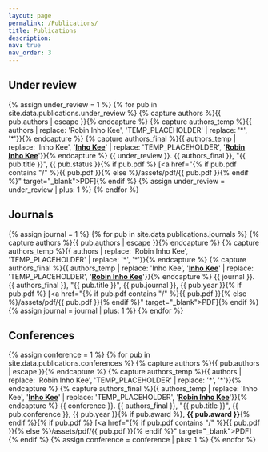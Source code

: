 ```yaml
---
layout: page
permalink: /Publications/
title: Publications
description: 
nav: true
nav_order: 3
---
```


## Under review
{% assign under_review = 1 %}
{% for pub in site.data.publications.under_review %}
{% capture authors %}{{ pub.authors | escape }}{% endcapture %}
{% capture authors_temp %}{{ authors | replace: 'Robin Inho Kee', 'TEMP_PLACEHOLDER' | replace: '*', '&#42;'}}{% endcapture %}
{% capture authors_final %}{{ authors_temp | replace: 'Inho Kee', '**<u>Inho Kee</u>**' | replace: 'TEMP_PLACEHOLDER', '**<u>Robin Inho Kee</u>**'}}{% endcapture %}
{{ under_review }}. {{ authors_final }}, "{{ pub.title }}", {{ pub.status }}{% if pub.pdf %} [<a href="{% if pub.pdf contains "/" %}{{ pub.pdf }}{% else %}/assets/pdf/{{ pub.pdf }}{% endif %}" target="_blank">PDF</a>]{% endif %}
{% assign under_review = under_review | plus: 1 %}
{% endfor %}

## Journals
{% assign journal = 1 %}
{% for pub in site.data.publications.journals %}
{% capture authors %}{{ pub.authors | escape }}{% endcapture %}
{% capture authors_temp %}{{ authors | replace: 'Robin Inho Kee', 'TEMP_PLACEHOLDER' | replace: '*', '&#42;'}}{% endcapture %}
{% capture authors_final %}{{ authors_temp | replace: 'Inho Kee', '**<u>Inho Kee</u>**' | replace: 'TEMP_PLACEHOLDER', '**<u>Robin Inho Kee</u>**'}}{% endcapture %}
{{ journal }}. {{ authors_final }}, "{{ pub.title }}", {{ pub.journal }}, {{ pub.year }}{% if pub.pdf %} [<a href="{% if pub.pdf contains "/" %}{{ pub.pdf }}{% else %}/assets/pdf/{{ pub.pdf }}{% endif %}" target="_blank">PDF</a>]{% endif %}
{% assign journal = journal | plus: 1 %}
{% endfor %}

## Conferences
{% assign conference = 1 %}
{% for pub in site.data.publications.conferences %}
{% capture authors %}{{ pub.authors | escape }}{% endcapture %}
{% capture authors_temp %}{{ authors | replace: 'Robin Inho Kee', 'TEMP_PLACEHOLDER' | replace: '*', '&#42;'}}{% endcapture %}
{% capture authors_final %}{{ authors_temp | replace: 'Inho Kee', '**<u>Inho Kee</u>**' | replace: 'TEMP_PLACEHOLDER', '**<u>Robin Inho Kee</u>**'}}{% endcapture %}
{{ conference }}. {{ authors_final }}, "{{ pub.title }}", {{ pub.conference }}, {{ pub.year }}{% if pub.award %}, **{{ pub.award }}**{% endif %}{% if pub.pdf %} [<a href="{% if pub.pdf contains "/" %}{{ pub.pdf }}{% else %}/assets/pdf/{{ pub.pdf }}{% endif %}" target="_blank">PDF</a>]{% endif %}
{% assign conference = conference | plus: 1 %}
{% endfor %}
